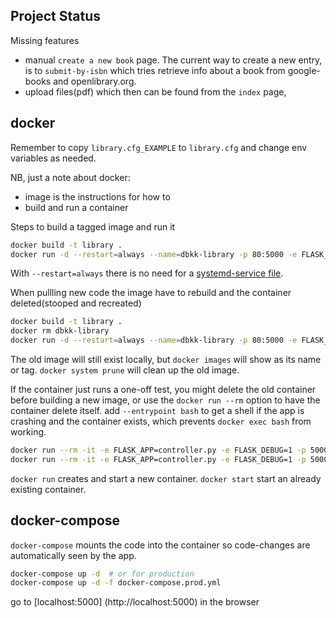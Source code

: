 

## Project Status

Missing features
- manual `create a new book` page. The current way to create a new entry, is to `submit-by-isbn` which tries retrieve info about a book from google-books and openlibrary.org.
- upload files(pdf) which then can be found from the `index` page,

## docker
Remember to copy `library.cfg_EXAMPLE` to `library.cfg` and change env variables as needed.

NB, just a note about docker:
- image is the instructions for how to
- build and run a container

Steps to build a tagged image and run it
``` sh
docker build -t library .
docker run -d --restart=always --name=dbkk-library -p 80:5000 -e FLASK_APP=controller.py library
```

With `--restart=always` there is no need for a [systemd-service file](https://stackoverflow.com/a/30450350).

When pullling new code the image have to rebuild and the container deleted(stooped and recreated)
``` sh
docker build -t library .
docker rm dbkk-library
docker run -d --restart=always --name=dbkk-library -p 80:5000 -e FLASK_APP=controller.py library
```

The old image will still exist locally, but `docker images` will show <none> as its name or tag. `docker system prune` will clean up the old image.

If the container just runs a one-off test, you might delete the old container before building a new image, or use the `docker run --rm` option to have the container delete itself. add `--entrypoint bash` to get a shell if the app is crashing and the container exists, which prevents `docker exec bash` from working.

``` sh
docker run --rm -it -e FLASK_APP=controller.py -e FLASK_DEBUG=1 -p 5000:5000 library
docker run --rm -it -e FLASK_APP=controller.py -e FLASK_DEBUG=1 -p 5000:5000 --entrypoint bash library
```

`docker run` creates and start a new container. `docker start` start an already existing container.

## docker-compose

`docker-compose` mounts the code into the container so code-changes are automatically seen by the app.
``` sh
docker-compose up -d  # or for production
docker-compose up -d -f docker-compose.prod.yml
```

go to [localhost:5000] (http://localhost:5000) in the browser

